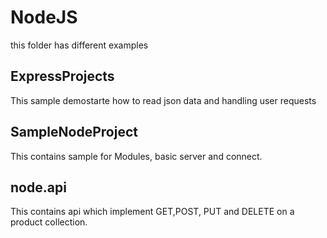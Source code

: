 # NodeJS

this folder has different examples

## ExpressProjects 

This sample demostarte how to read json data and handling user requests

## SampleNodeProject

This contains sample for Modules, basic server and connect.

## node.api

This contains api which implement GET,POST, PUT and DELETE on a product collection.
